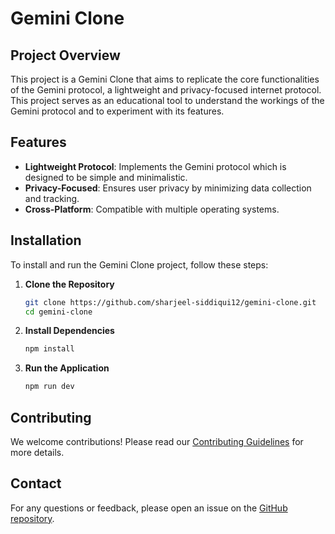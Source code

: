 # Gemini Clone

## Project Overview
This project is a Gemini Clone that aims to replicate the core functionalities of the Gemini protocol, a lightweight and privacy-focused internet protocol. This project serves as an educational tool to understand the workings of the Gemini protocol and to experiment with its features.

## Features
- **Lightweight Protocol**: Implements the Gemini protocol which is designed to be simple and minimalistic.
- **Privacy-Focused**: Ensures user privacy by minimizing data collection and tracking.
- **Cross-Platform**: Compatible with multiple operating systems.

## Installation
To install and run the Gemini Clone project, follow these steps:

1. **Clone the Repository**
    ```sh
    git clone https://github.com/sharjeel-siddiqui12/gemini-clone.git
    cd gemini-clone
    ```

2. **Install Dependencies**
    ```sh
    npm install
    ```

3. **Run the Application**
    ```sh
    npm run dev
    ```

## Contributing
We welcome contributions! Please read our [Contributing Guidelines](CONTRIBUTING.md) for more details.

## Contact
For any questions or feedback, please open an issue on the [GitHub repository](https://github.com/sharjeel-siddiqui12/gemini-clone/issues).

